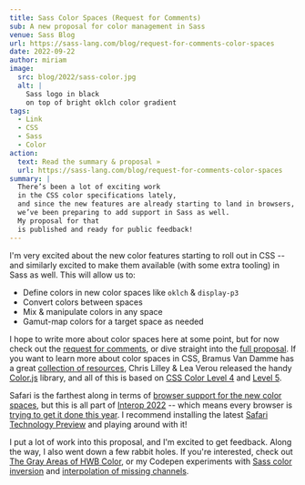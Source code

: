 ```yaml
---
title: Sass Color Spaces (Request for Comments)
sub: A new proposal for color management in Sass
venue: Sass Blog
url: https://sass-lang.com/blog/request-for-comments-color-spaces
date: 2022-09-22
author: miriam
image:
  src: blog/2022/sass-color.jpg
  alt: |
    Sass logo in black
    on top of bright oklch color gradient
tags:
  - Link
  - CSS
  - Sass
  - Color
action:
  text: Read the summary & proposal »
  url: https://sass-lang.com/blog/request-for-comments-color-spaces
summary: |
  There’s been a lot of exciting work
  in the CSS color specifications lately,
  and since the new features are already starting to land in browsers,
  we’ve been preparing to add support in Sass as well.
  My proposal for that
  is published and ready for public feedback!
---
```


I'm very excited
about the new color features
starting to roll out in CSS --
and similarly excited to make them available
(with some extra tooling)
in Sass as well.
This will allow us to:

- Define colors in new color spaces like `oklch` & `display-p3`
- Convert colors between spaces
- Mix & manipulate colors in any space
- Gamut-map colors for a target space as needed

I hope to write more about color spaces here
at some point,
but for now
check out the [request for comments][request],
or dive straight into the [full proposal][].
If you want to learn more about color spaces in CSS,
Bramus Van Damme has a great [collection of resources][],
Chris Lilley & Lea Verou released the handy [Color.js][] library,
and all of this is based on
[CSS Color Level 4][] and [Level 5][].

[full proposal]: https://github.com/sass/sass/blob/main/accepted/color-4-new-spaces.md
[request]: https://sass-lang.com/blog/request-for-comments-color-spaces
[collection of resources]: https://www.bram.us/2022/02/08/color-spaces-and-colors-in-css/
[Color.js]: https://colorjs.io/
[CSS Color Level 4]: https://www.w3.org/TR/css-color-4/
[Level 5]: https://www.w3.org/TR/css-color-5/

Safari is the farthest along
in terms of [browser support for the new color spaces][browser support],
but this is all part of
[Interop 2022][] --
which means every browser is
[trying to get it done this year][].
I recommend installing the latest
[Safari Technology Preview][]
and playing around with it!

[browser support]: https://caniuse.com/css-color-function,css-lch-lab,mdn-css_types_color_oklch,mdn-css_types_color_oklab,mdn-css_types_color_color-mix
[Safari Technology Preview]: https://developer.apple.com/safari/technology-preview/
[trying to get it done this year]: https://wpt.fyi/results/css/css-color?label=master&label=experimental&product=chrome&product=firefox&product=safari&aligned&view=interop&q=label%3Ainterop-2022-color
[Interop 2022]: https://web.dev/interop-2022/#color-spaces-and-css-color-functions

I put a lot of work into this proposal,
and I'm excited to get feedback.
Along the way,
I also went down a few rabbit holes.
If you're interested,
check out
[The Gray Areas of HWB Color][hwb],
or my Codepen experiments
with [Sass color inversion][]
and [interpolation of missing channels][].

[hwb]: https://www.miriamsuzanne.com/2022/06/29/hwb-clamping/
[Sass color inversion]: https://codepen.io/miriamsuzanne/pen/xxWeEPG
[interpolation of missing channels]: https://codepen.io/miriamsuzanne/pen/ZEoEGGr
